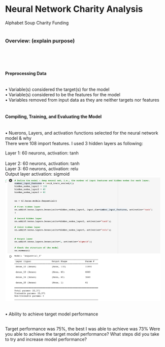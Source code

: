 # Neural Network Charity Analysis
Alphabet Soup Charity Funding
<BR>
<BR>
### Overview: (explain purpose)
<BR>
<BR>
<BR>

#### Preprocessing Data
<BR>
• Variable(s) considered the target(s) for the model
<BR>
• Variable(s) considered to be the features for the model
<BR>
• Variables removed from input data as they are neither targets nor features
<BR>
<BR>
  
#### Compiling, Training, and Evaluating the Model
<BR>
• Nuerons, Layers, and activation functions selected for the neural network model & why
<BR>
There were 108 import features. I used 3 hidden layers as following:
<BR>
  
  
Layer 1: 60 neurons, activation: tanh
<BR>  
Layer 2: 60 neurons, activation: tanh
<BR>
Layer 3: 60 neurons, activation: relu
<BR>
Output layer activation: sigmoid
<BR>
<img src="https://github.com/meggrooms/Neural_Network_Charity_Analysis/blob/main/images/neurons_activation.png">
<BR>
<BR>
  

• Ability to achieve target model performance
  
  
  
  
<BR>
Target performance was 75%, the best I was able to achieve was 73%
Were you able to achieve the target model performance?
What steps did you take to try and increase model performance?
